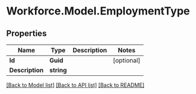 # Workforce.Model.EmploymentType
## Properties

Name | Type | Description | Notes
------------ | ------------- | ------------- | -------------
**Id** | **Guid** |  | [optional] 
**Description** | **string** |  | 

[[Back to Model list]](../README.md#documentation-for-models) [[Back to API list]](../README.md#documentation-for-api-endpoints) [[Back to README]](../README.md)

